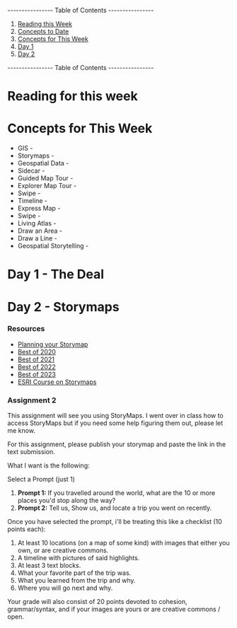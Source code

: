 ---------------- Table of Contents ---------------- 

1. [Reading this Week](#reading)
2. [Concepts to Date](#todate)
3. [Concepts for This Week](#thisweek)
4. [Day 1](#day1)
5. [Day 2](#day2)

---------------- Table of Contents ---------------- 
# <a id="reading"></a>Reading for this week

# <a id = "today"></a>Concepts for This Week 
* GIS - 
* Storymaps - 
* Geospatial Data - 
* Sidecar - 
* Guided Map Tour - 
* Explorer Map Tour - 
* Swipe - 
* Timeline - 
* Express Map - 
* Swipe - 
* Living Atlas - 
* Draw an Area - 
* Draw a Line - 
* Geospatial Storytelling - 

# <a id = "day1"></a>Day 1 - The Deal


# Day 2 - Storymaps
### Resources
* [Planning your Storymap](https://www.esri.com/arcgis-blog/products/arcgis-storymaps/sharing-collaboration/planning-and-outlining-your-story-map-how-to-set-yourself-up-for-success/)
* [Best of 2020](https://www.esri.com/arcgis-blog/products/story-maps/sharing-collaboration/meet-the-2020-storymaps-competition-winners/)
* [Best of 2021](https://www.esri.com/arcgis-blog/products/story-maps/constituent-engagement/2021-in-arcgis-storymaps-wrapped/)
* [Best of 2022](https://storymaps.arcgis.com/collections/b374d444bb3340fb82165712903e4991)
* [Best of 2023](https://storymaps.arcgis.com/collections/68ba1955f063424884fc7c77dea8480e)
* [ESRI Course on Storymaps](https://learn.arcgis.com/en/projects/share-the-story-of-an-expedition/)

### Assignment 2
This assignment will see you using StoryMaps. I went over in class how to access StoryMaps but if you need some help figuring them out, please let me know.

For this assignment, please publish your storymap and paste the link in the text submission. 

What I want is the following: 

Select a Prompt (just 1)

1. **Prompt 1:** If you travelled around the world, what are the 10 or more places you'd stop along the way?
2. **Prompt 2:** Tell us, Show us, and locate a trip you went on recently. 

Once you have selected the prompt, i'll be treating this like a checklist (10 points each): 

1. At least 10 locations (on a map of some kind) with images that either you own, or are creative commons.
2. A timeline with pictures of said highlights.
3. At least 3 text blocks.
4. What your favorite part of the trip was. 
5. What you learned from the trip and why.
6. Where you will go next and why.

Your grade will also consist of 20 points devoted to cohesion, grammar/syntax, and if your images are yours or are creative commons / open.
